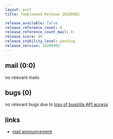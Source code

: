 ```yaml
---
layout: post
title: Tumbleweed Release 20200902

release_available: false
release_reference_count: 0
release_reference_count_mail: 0
release_score: 98
release_stability_level: pending
release_version: 20200902
---
```


## mail (0:0)

no relevant mails

## bugs (0)

<!--more-->

no relevant bugs due to [loss of bugzilla API access](https://bugzilla.opensuse.org/show_bug.cgi?id=1157722)



## links

- [mail announcement](https://lists.opensuse.org/opensuse-factory/2020-09/msg00056.html)

